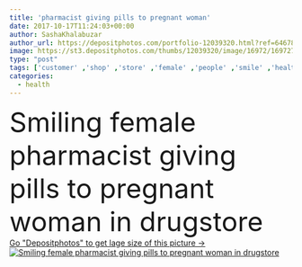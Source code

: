 ```yaml
---
title: 'pharmacist giving pills to pregnant woman'
date: 2017-10-17T11:24:03+00:00
author: SashaKhalabuzar
author_url: https://depositphotos.com/portfolio-12039320.html?ref=64678756
image: https://st3.depositphotos.com/thumbs/12039320/image/16972/169727696/api_thumb_450.jpg?forcejpeg=true
type: "post"
tags: ['customer' ,'shop' ,'store' ,'female' ,'people' ,'smile' ,'health' ,'medicine' ,'healthcare' ,'medical' ,'care' ,'pharmacy' ,'work' ,'treatment' ,'abdomen' ,'belly' ,'indoors' ,'inside' ,'profession' ,'medication' ,'pharmaceutical' ,'pills' ,'fertility' ,'buyer' ,'client' ,'pharmacist' ,'drugstore' ,'pregnant' ,'seller' ,'pregnancy' ,'pharmaceutics' ,'maternity' ,'childbirth' ,'pharmaceutist' ,'professional occupation' ,'Pharmaceutical Industry' ,'white coat' ,'asian woman' ,'caucasian woman' ,'multiethnic women' ]
categories: 
  - health
---
```

<div aling="center">
            <font size="60"> Smiling female pharmacist giving pills to pregnant woman in drugstore</font>   
</div>
<div>
    <a href='https://depositphotos.com/169727696/stock-photo-pharmacist-giving-pills-to-pregnant.html?ref=64678756' target=_blank > Go "Depositphotos" to get lage size of this picture ->
        <img href='https://depositphotos.com/169727696/stock-photo-pharmacist-giving-pills-to-pregnant.html?ref=64678756' src='https://st3.depositphotos.com/12039320/16972/i/950/depositphotos_169727696-stock-photo-pharmacist-giving-pills-to-pregnant.jpg?forcejpeg=true' alt='Smiling female pharmacist giving pills to pregnant woman in drugstore' >
    </a>
</div>
